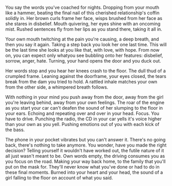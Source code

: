 You say the words you've coached for nights. Dropping from your mouth
like a hammer, beating the final nail of this cherished relationship's
coffin solidly in. Her brown curls frame her face, wisps brushed from
her face as she stares in disbelief. Mouth quivering, her eyes shine
with an oncoming mist. Rushed sentences fly from her lips as you stand
there, taking it all in.   
  
Your own mouth twitching at the pain you're causing, a deep breath, and
then you say it again. Taking a step back you look her one last time.
This will be the last time she looks at you like that, with love, with
hope. From now on, you can expect only whatyou see bubbling onto her
features: disbelief, sorrow, anger, hate. Turning, your hand opens the
door and you duck out.  
  
Her words stop and you hear her knees crash to the floor. The dull thud
of a crumpled frame. Leaning against the doorframe, your eyes closed,
the tears break from the dam you tried to hold. A rattled inhale matches
your own from the other side, a whimpered breath follows.  

With nothing in your mind you push away from the door, away from the
girl you're leaving behind, away from your own feelings. The roar of the
engine as you start your car can't deafen the sound of her slumping to
the floor in your ears. Echoing and repeating over and over in your
head. Focus. You have to drive. Punching the radio, the CD in your car
yells it's voice higher than your own as you yell. Pushing emotions out
of you with each kick of the bass.   
  
The phone in your pocket vibrates but you can't answer it. There's no
going back, there's nothing to take anymore. You wonder, have you made
the right decision? Telling yourself it wouldn't have worked out, the
futile nature of it all just wasn't meant to be. Own words empty, the
driving consumes you as you focus on the road. Making your way back
home, to the family that you'll put on the mask for. They'll never know
what you've done or had to do in these final moments. Burned into your
heart and your head, the sound of a girl falling to the floor on account
of what you said. 
